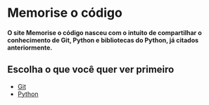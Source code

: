 # Memorise o código
#### O site Memorise o código nasceu com o intuito de compartilhar o conhecimento de Git, Python e bibliotecas do Python, já citados anteriormente.
## Escolha o que você quer ver primeiro
- [Git](https://memorise-codigos.github.io/Git/)
- [Python](https://memorise-codigos.github.io/python/)
